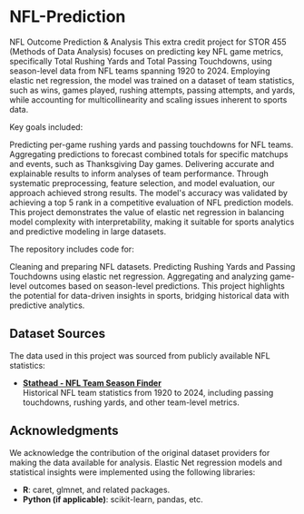 # NFL-Prediction

NFL Outcome Prediction & Analysis
This extra credit project for STOR 455 (Methods of Data Analysis) focuses on predicting key NFL game metrics, specifically Total Rushing Yards and Total Passing Touchdowns, using season-level data from NFL teams spanning 1920 to 2024. Employing elastic net regression, the model was trained on a dataset of team statistics, such as wins, games played, rushing attempts, passing attempts, and yards, while accounting for multicollinearity and scaling issues inherent to sports data.

Key goals included:

Predicting per-game rushing yards and passing touchdowns for NFL teams.
Aggregating predictions to forecast combined totals for specific matchups and events, such as Thanksgiving Day games.
Delivering accurate and explainable results to inform analyses of team performance.
Through systematic preprocessing, feature selection, and model evaluation, our approach achieved strong results. The model's accuracy was validated by achieving a top 5 rank in a competitive evaluation of NFL prediction models. This project demonstrates the value of elastic net regression in balancing model complexity with interpretability, making it suitable for sports analytics and predictive modeling in large datasets.

The repository includes code for:

Cleaning and preparing NFL datasets.
Predicting Rushing Yards and Passing Touchdowns using elastic net regression.
Aggregating and analyzing game-level outcomes based on season-level predictions.
This project highlights the potential for data-driven insights in sports, bridging historical data with predictive analytics.

## Dataset Sources

The data used in this project was sourced from publicly available NFL statistics:

- **[Stathead - NFL Team Season Finder](https://stathead.com/football/team-season-finder.cgi)**  
  Historical NFL team statistics from 1920 to 2024, including passing touchdowns, rushing yards, and other team-level metrics.

## Acknowledgments

We acknowledge the contribution of the original dataset providers for making the data available for analysis. Elastic Net regression models and statistical insights were implemented using the following libraries:

- **R**: caret, glmnet, and related packages.
- **Python (if applicable)**: scikit-learn, pandas, etc.
